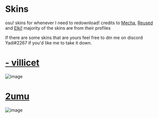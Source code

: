 # Skins
osu! skins for whenever I need to redownload!
credits to [Mecha](https://github.com/Mechaaaaa/osuskins), [Reused](https://github.com/rudj-skinhub/woal/blob/tyfh/reused.md) and [Elki!](https://osu.ppy.sh/users/8136525) majority of the skins are from their profiles

If there are some skins that are yours feel free to dm me on discord Yadi#2267 if you'd like me to take it down.


# [- villicet](https://meowsta.s-ul.eu/WJ6BdzPh)
![image](https://user-images.githubusercontent.com/130260934/231318214-5d820dd4-3143-4c2a-b943-cbbf371d1148.png)

# [2umu](https://github.com/rudj-skinhub/woal/raw/tyfh/reused/2umu.osk)
![image](https://user-images.githubusercontent.com/130260934/231319270-f7d8c162-a3b6-4aa4-b615-4edb0059a355.png)

